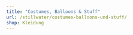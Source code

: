 ```yaml
---
title: "Costumes, Balloons & Stuff"
url: /stillwater/costumes-balloons-und-stuff/
shop: Kleidung
---
```

